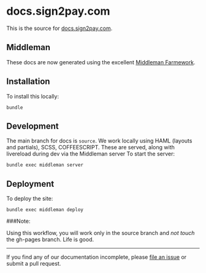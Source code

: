 # docs.sign2pay.com

This is the source for [docs.sign2pay.com](http://docs.sign2pay.com).


## Middleman

These docs are now generated using the excellent [Middleman Farmework](https://middlemanapp.com).

## Installation

To install this locally:

```
bundle
```

## Development

The main branch for docs is ```source```.  We work locally using HAML (layouts and partials), SCSS, COFFEESCRIPT. These are served, along with livereload during dev via the Middleman server To start the server:

```
bundle exec middleman server
```

## Deployment

To deploy the site:

```
bundle exec middleman deploy
```

###Note:

Using this workflow, you will work only in the source branch and *not touch* the gh-pages branch. Life is good.

***


If you find any of our documentation incomplete, please [file an issue](https://github.com/Sign2Pay/docs/issues) or submit a pull request.